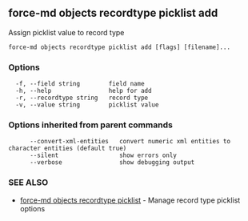 ## force-md objects recordtype picklist add

Assign picklist value to record type

```
force-md objects recordtype picklist add [flags] [filename]...
```

### Options

```
  -f, --field string        field name
  -h, --help                help for add
  -r, --recordtype string   record type
  -v, --value string        picklist value
```

### Options inherited from parent commands

```
      --convert-xml-entities   convert numeric xml entities to character entities (default true)
      --silent                 show errors only
      --verbose                show debugging output
```

### SEE ALSO

* [force-md objects recordtype picklist](force-md_objects_recordtype_picklist.md)	 - Manage record type picklist options

